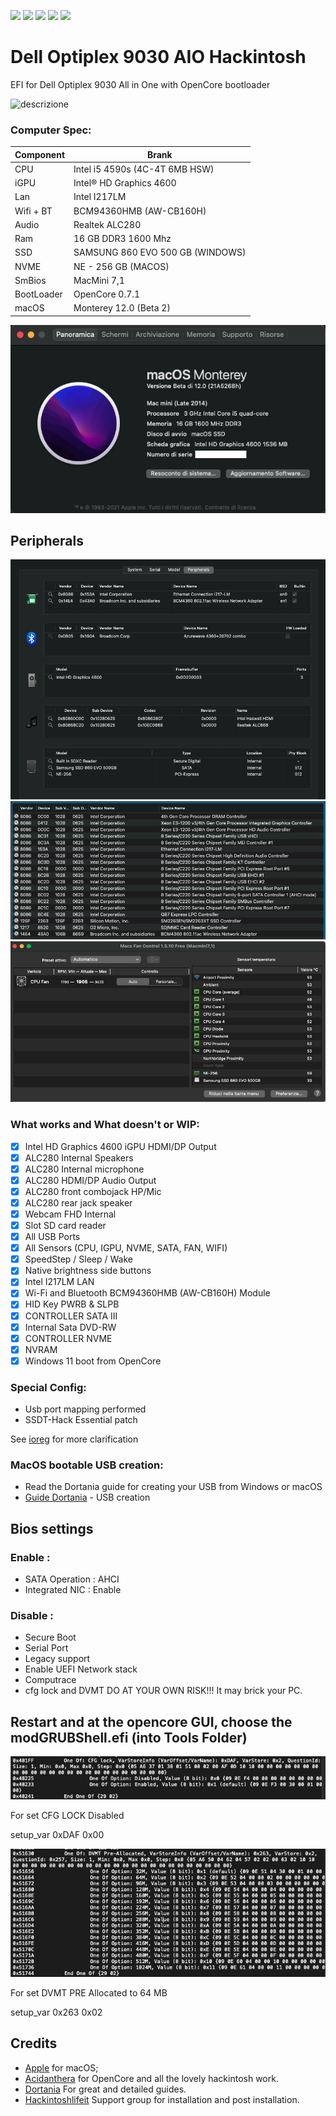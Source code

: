 [![](https://img.shields.io/badge/Gitter%20HL%20Community-Chat-informational?style=flat&logo=gitter&logoColor=white&color=ed1965)](https://gitter.im/Hackintosh-Life-IT/community)
[![](https://img.shields.io/badge/EFI-Release-informational?style=flat&logo=apple&logoColor=white&color=9debeb)](https://github.com/Lorys89/DELL_OPTIPLEX_9030_AIO/releases)
[![](https://img.shields.io/badge/Telegram-HackintoshLifeIT-informational?style=flat&logo=telegram&logoColor=white&color=5fb659)](https://t.me/HackintoshLife_it)
[![](https://img.shields.io/badge/Facebook-HackintoshLifeIT-informational?style=flat&logo=facebook&logoColor=white&color=3a4dc9)](https://www.facebook.com/hackintoshlife/)
[![](https://img.shields.io/badge/Instagram-HackintoshLifeIT-informational?style=flat&logo=instagram&logoColor=white&color=8a178a)](https://www.instagram.com/hackintoshlife.it_official/)
# Dell Optiplex 9030 AIO Hackintosh
EFI for Dell Optiplex 9030 All in One with OpenCore bootloader

![descrizione](./Screenshot/pc.jpg)

### Computer Spec:

| Component        | Brank                              |
| ---------------- | ---------------------------------- |
| CPU              | Intel i5 4590s (4C-4T 6MB HSW)     |
| iGPU             | Intel® HD Graphics 4600            |
| Lan              | Intel I217LM                       |
| Wifi + BT        | BCM94360HMB (AW-CB160H)            |
| Audio            | Realtek ALC280                     |
| Ram              | 16 GB DDR3 1600 Mhz                |
| SSD              | SAMSUNG 860 EVO 500 GB (WINDOWS)   |
| NVME             | NE - 256 GB (MACOS)                |
| SmBios           | MacMini 7,1                        |
| BootLoader       | OpenCore 0.7.1                     |
| macOS            | Monterey 12.0 (Beta 2)             |


![infomac](./Screenshot/infomac.png)

## Peripherals

![infohack](./Screenshot/periph.png)
![infodp2](./Screenshot/infopci.png)
![fan&temp](./Screenshot/fan&tempcontrol.png)


### What works and What doesn't or WIP:

- [x] Intel HD Graphics 4600 iGPU HDMI/DP Output
- [x] ALC280 Internal Speakers
- [x] ALC280 Internal microphone
- [x] ALC280 HDMI/DP Audio Output
- [x] ALC280 front combojack HP/Mic
- [x] ALC280 rear jack speaker
- [x] Webcam FHD Internal
- [x] Slot SD card reader
- [x] All USB Ports 
- [x] All Sensors (CPU, IGPU, NVME, SATA, FAN, WIFI)
- [x] SpeedStep / Sleep / Wake
- [x] Native brightness side buttons
- [x] Intel I217LM LAN
- [x] Wi-Fi and Bluetooth BCM94360HMB (AW-CB160H) Module
- [x] HID Key PWRB & SLPB 
- [x] CONTROLLER SATA III
- [x] Internal Sata DVD-RW
- [x] CONTROLLER NVME
- [x] NVRAM
- [x] Windows 11 boot from OpenCore

### Special Config:

- Usb port mapping performed
- SSDT-Hack Essential patch

See [ioreg](./ioregmac.ioreg) for more clarification

### MacOS bootable USB creation:
- Read the Dortania guide for creating your USB from Windows or macOS
- [Guide Dortania](https://dortania.github.io/OpenCore-Install-Guide/installer-guide/) - USB creation


## Bios settings
### Enable :
* SATA Operation : AHCI
* Integrated NIC : Enable

### Disable : 
* Secure Boot
* Serial Port
* Legacy support
* Enable UEFI Network stack
* Computrace
* cfg lock and DVMT DO AT YOUR OWN RISK!!! It may brick your PC.


## Restart and at the opencore GUI, choose the modGRUBShell.efi (into Tools Folder)

![CFG-LOCK](./Screenshot/CFG-LOCK.png)

For set CFG LOCK Disabled

setup_var 0xDAF 0x00

![DMT-PRE](./Screenshot/DVMT-PRE.png)

For set DVMT PRE Allocated to 64 MB

setup_var 0x263 0x02


## Credits

- [Apple](https://apple.com) for macOS;
- [Acidanthera](https://github.com/acidanthera) for OpenCore and all the lovely hackintosh work.
- [Dortania](https://dortania.github.io/OpenCore-Install-Guide/config-laptop.plist/icelake.html) For great and detailed guides.
- [Hackintoshlifeit](https://github.com/Hackintoshlifeit) Support group for installation and post installation.
